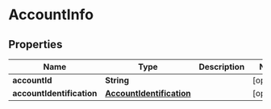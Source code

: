 
# AccountInfo

## Properties
Name | Type | Description | Notes
------------ | ------------- | ------------- | -------------
**accountId** | **String** |  |  [optional]
**accountIdentification** | [**AccountIdentification**](AccountIdentification.md) |  |  [optional]



